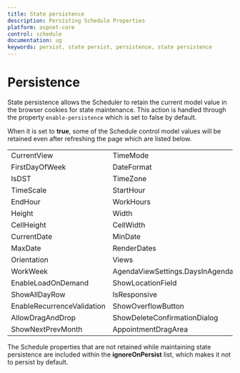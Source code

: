 ```yaml
---
title: State persistence
description: Persisting Schedule Properties
platform: aspnet-core
control: schedule
documentation: ug
keywords: persist, state persist, persistence, state persistence 
---
```

# Persistence

State persistence allows the Scheduler to retain the current model value in the browser cookies for state maintenance. This action is handled through the property `enable-persistence` which is set to false by default.

When it is set to **true**, some of the Schedule control model values will be retained even after refreshing the page which are listed below.

<table>
<tr>
<td>
CurrentView</td><td>
TimeMode</td></tr>
<tr>
<td>
FirstDayOfWeek</td><td>
DateFormat</td></tr>
<tr>
<td>
IsDST</td><td>
TimeZone</td></tr>
<tr>
<td>
TimeScale</td><td>
StartHour</td></tr>
<tr>
<td>
EndHour</td><td>
WorkHours</td></tr>
<tr>
<td>
Height</td><td>
Width</td></tr>
<tr>
<td>
CellHeight</td><td>
CellWidth</td></tr>
<tr>
<td>
CurrentDate</td><td>
MinDate</td></tr>
<tr>
<td>
MaxDate</td><td>
RenderDates</td></tr>
<tr>
<td>
Orientation</td><td>
Views</td></tr>
<tr>
<td>
WorkWeek</td><td>
AgendaViewSettings.DaysInAgenda</td></tr>
<tr>
<td>
EnableLoadOnDemand</td><td>
ShowLocationField</td></tr>
<tr>
<td>
ShowAllDayRow</td><td>
IsResponsive</td></tr>
<tr>
<td>
EnableRecurrenceValidation</td><td>
ShowOverflowButton</td></tr>
<tr>
<td>
AllowDragAndDrop</td><td>
ShowDeleteConfirmationDialog</td></tr>
<tr>
<td>
ShowNextPrevMonth</td><td>
AppointmentDragArea</td></tr>
</table>

The Schedule properties that are not retained while maintaining state persistence are included within the **ignoreOnPersist** list, which makes it not to persist by default.

